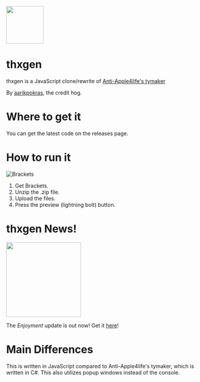 <img src = "https://camo.githubusercontent.com/53b054c1550649b16194f0f496a7e47b85715d5a4994bfe73b41952f1d23d7ef/68747470733a2f2f692e6962622e636f2f516e506d3830312f556e7469746c65642d64726177696e672e706e67" width = "100">

# thxgen
thxgen is a JavaScript clone/rewrite of [Anti-Apple4life's tymaker](https://github.com/Anti-Apple4life/tymaker-team) 

By [aarikpokras](https://github.com/aarikpokras), the credit hog.

# Where to get it
You can get the latest code on the releases page.

# How to run it
![Brackets](https://brackets.io/img/brackets.svg)
1. Get Brackets.
2. Unzip the .zip file.
3. Upload the files.
4. Press the preview (lightning bolt) button.

# thxgen News!
<img src = "https://camo.githubusercontent.com/ce16efc7ad683d4bbcf47b286f3d0235e5b5c5b81aee7185199fe6c46d3efcaa/68747470733a2f2f692e6962622e636f2f677a4430424c4b2f74687867656e2d6e6577732e706e67" width = "200">

The _Enjoyment_ update is out now! Get it [here](https://github.com/tymaker-team/thxgen/releases/tag/v2022.5.11)!

# Main Differences
This is written in JavaScript compared to Anti-Apple4life's tymaker, which is written in C#. This also utilizes popup windows instead of the console.
